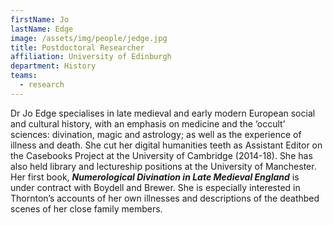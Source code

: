 ```yaml
---
firstName: Jo
lastName: Edge
image: /assets/img/people/jedge.jpg
title: Postdoctoral Researcher
affiliation: University of Edinburgh
department: History
teams:
  - research
---
```


Dr Jo Edge specialises in late medieval and early modern European social and cultural history, with an emphasis on medicine and the ‘occult’ sciences: divination, magic and astrology; as well as the experience of illness and death. She cut her digital humanities teeth as Assistant Editor on the Casebooks Project at the University of Cambridge (2014-18). She has also held library and lectureship positions at the University of Manchester. Her first book, **_Numerological Divination in Late Medieval England_** is under contract with Boydell and Brewer. She is especially interested in Thornton’s accounts of her own illnesses and descriptions of the deathbed scenes of her close family members.
